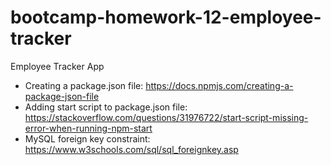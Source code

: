 # bootcamp-homework-12-employee-tracker
Employee Tracker App




* Creating a package.json file: https://docs.npmjs.com/creating-a-package-json-file
* Adding start script to package.json file: https://stackoverflow.com/questions/31976722/start-script-missing-error-when-running-npm-start 
* MySQL foreign key constraint: https://www.w3schools.com/sql/sql_foreignkey.asp    
